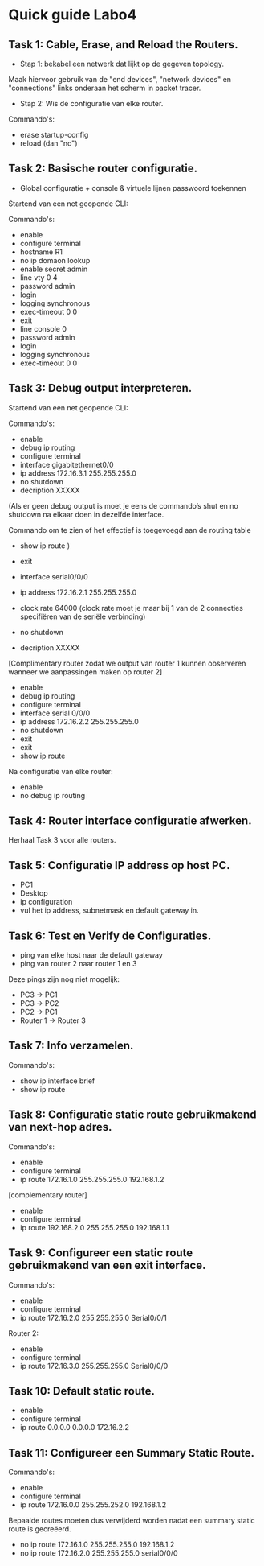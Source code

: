 # Quick guide Labo4

## Task 1: Cable, Erase, and Reload the Routers.

- Stap 1: bekabel een netwerk dat lijkt op de gegeven topology.

Maak hiervoor gebruik van de "end devices", "network devices" en "connections" links onderaan het scherm in packet tracer.

- Stap 2: Wis de configuratie van elke router.

Commando's: 
- erase startup-config
- reload (dan "no")

## Task 2: Basische router configuratie.

- Global configuratie + console & virtuele lijnen passwoord toekennen 

Startend van een net geopende CLI:

Commando's:
- enable
- configure terminal
- hostname R1
- no ip domaon lookup
- enable secret admin
- line vty 0 4
- password admin
- login
- logging synchronous
- exec-timeout 0 0
- exit
- line console 0 
- password admin
- login
- logging synchronous
- exec-timeout 0 0


## Task 3: Debug output interpreteren.

Startend van een net geopende CLI:

Commando's:
- enable
- debug ip routing
- configure terminal
- interface gigabitethernet0/0
- ip address 172.16.3.1 255.255.255.0
- no shutdown
- decription XXXXX

(Als er geen debug output is moet je eens de commando’s shut en no shutdown na elkaar doen in dezelfde interface.

Commando om te zien of het effectief is toegevoegd aan de routing table

- show ip route )

- exit
- interface serial0/0/0
- ip address 172.16.2.1 255.255.255.0 
- clock rate 64000 
(clock rate moet je maar bij 1 van de 2 connecties specifiëren van de seriële verbinding)
- no shutdown 
- decription XXXXX

[Complimentary router zodat we output van router 1 kunnen observeren wanneer we aanpassingen maken op router 2]

- enable
- debug ip routing
- configure terminal
- interface serial 0/0/0
- ip address 172.16.2.2 255.255.255.0 
- no shutdown
- exit
- exit
- show ip route

Na configuratie van elke router:
- enable
- no debug ip routing


## Task 4: Router interface configuratie afwerken.

Herhaal Task 3 voor alle routers.


## Task 5: Configuratie IP address op host PC.

- PC1
- Desktop
- ip configuration
- vul het ip address, subnetmask en default gateway in.

## Task 6: Test en Verify de Configuraties.

- ping van elke host naar de default gateway
- ping van router 2 naar router 1 en 3

Deze pings zijn nog niet mogelijk:
- PC3 -> PC1
- PC3 -> PC2
- PC2 -> PC1
- Router 1 -> Router 3

## Task 7: Info verzamelen.

Commando's:
- show ip interface brief
- show ip route

## Task 8: Configuratie static route gebruikmakend van next-hop adres.

Commando's:
- enable
- configure terminal
- ip route 172.16.1.0 255.255.255.0 192.168.1.2

[complementary router]

- enable
- configure terminal
- ip route 192.168.2.0 255.255.255.0 192.168.1.1


## Task 9: Configureer een static route gebruikmakend van een exit interface.

Commando's:

- enable
- configure terminal
- ip route 172.16.2.0 255.255.255.0 Serial0/0/1

Router 2:

- enable
- configure terminal
- ip route 172.16.3.0 255.255.255.0 Serial0/0/0


## Task 10: Default static route.

- enable
- configure terminal
- ip route 0.0.0.0 0.0.0.0 172.16.2.2


## Task 11: Configureer een Summary Static Route.

Commando's:

- enable
- configure terminal
- ip route 172.16.0.0 255.255.252.0 192.168.1.2

Bepaalde routes moeten dus verwijderd worden nadat een summary static route is gecreëerd.

- no ip route 172.16.1.0 255.255.255.0 192.168.1.2
- no ip route 172.16.2.0 255.255.255.0 serial0/0/0
